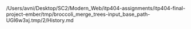/Users/avni/Desktop/SC2/Modern_Web/itp404-assignments/itp404-final-project-ember/tmp/broccoli_merge_trees-input_base_path-UGI6w3xj.tmp/2/History.md